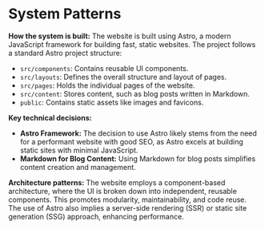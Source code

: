 # System Patterns

**How the system is built:**
The website is built using Astro, a modern JavaScript framework for building fast, static websites. The project follows a standard Astro project structure:
- `src/components`: Contains reusable UI components.
- `src/layouts`: Defines the overall structure and layout of pages.
- `src/pages`: Holds the individual pages of the website.
- `src/content`: Stores content, such as blog posts written in Markdown.
- `public`: Contains static assets like images and favicons.

**Key technical decisions:**
- **Astro Framework:** The decision to use Astro likely stems from the need for a performant website with good SEO, as Astro excels at building static sites with minimal JavaScript.
- **Markdown for Blog Content:** Using Markdown for blog posts simplifies content creation and management.

**Architecture patterns:**
The website employs a component-based architecture, where the UI is broken down into independent, reusable components. This promotes modularity, maintainability, and code reuse. The use of Astro also implies a server-side rendering (SSR) or static site generation (SSG) approach, enhancing performance.
